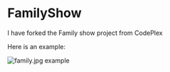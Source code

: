 # FamilyShow
I have forked the Family show project from CodePlex

Here is an example:

![family.jpg example](
https://github.com/fredatgithub/FamilyShow/blob/master/family.jpg)


